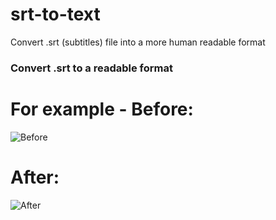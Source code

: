 # srt-to-text
Convert .srt (subtitles) file into a more human readable format 

### Convert .srt to a readable format
# For example - Before:
![Before](https://github.com/gkwcislo/srt-to-text/raw/main/srt_file.png)

# After:
![After](https://github.com/gkwcislo/srt-to-text/raw/main/srt_file.png)
